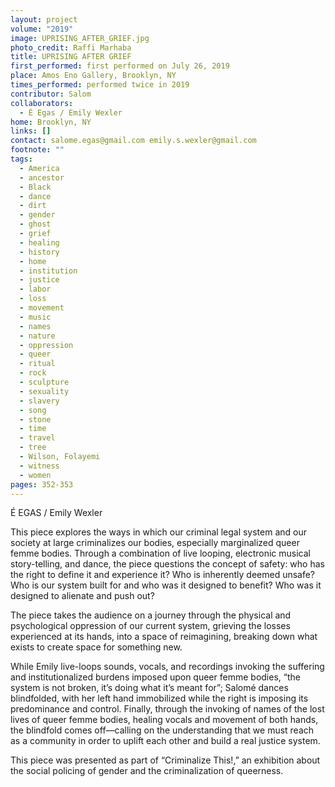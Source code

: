 ```yaml
---
layout: project
volume: "2019"
image: UPRISING_AFTER_GRIEF.jpg
photo_credit: Raffi Marhaba
title: UPRISING AFTER GRIEF
first_performed: first performed on July 26, 2019
place: Amos Eno Gallery, Brooklyn, NY
times_performed: performed twice in 2019
contributor: Salom
collaborators:
  - É Egas / Emily Wexler
home: Brooklyn, NY
links: []
contact: salome.egas@gmail.com emily.s.wexler@gmail.com
footnote: ""
tags:
  - America
  - ancestor
  - Black
  - dance
  - dirt
  - gender
  - ghost
  - grief
  - healing
  - history
  - home
  - institution
  - justice
  - labor
  - loss
  - movement
  - music
  - names
  - nature
  - oppression
  - queer
  - ritual
  - rock
  - sculpture
  - sexuality
  - slavery
  - song
  - stone
  - time
  - travel
  - tree
  - Wilson, Folayemi
  - witness
  - women
pages: 352-353
---
```


É EGAS / Emily Wexler

This piece explores the ways in which our criminal legal system and our society at large criminalizes our bodies, especially marginalized queer femme bodies. Through a combination of live looping, electronic musical story-telling, and dance, the piece questions the concept of safety: who has the right to define it and experience it? Who is inherently deemed unsafe? Who is our system built for and who was it designed to benefit? Who was it designed to alienate and push out?

The piece takes the audience on a journey through the physical and psychological oppression of our current system, grieving the losses experienced at its hands, into a space of reimagining, breaking down what exists to create space for something new.

While Emily live-loops sounds, vocals, and recordings invoking the suffering and institutionalized burdens imposed upon queer femme bodies, “the system is not broken, it’s doing what it’s meant for”; Salomé dances blindfolded, with her left hand immobilized while the right is imposing its predominance and control. Finally, through the invoking of names of the lost lives of queer femme bodies, healing vocals and movement of both hands, the blindfold comes off—calling on the understanding that we must reach as a community in order to uplift each other and build a real justice system.

This piece was presented as part of “Criminalize This!,” an exhibition about the social policing of gender and the criminalization of queerness.
